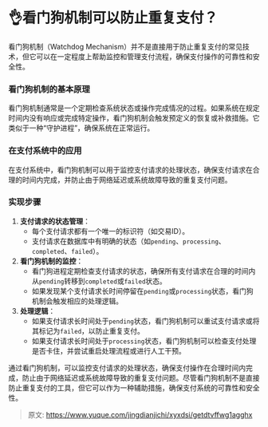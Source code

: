 # 👌看门狗机制可以防止重复支付？

看门狗机制（Watchdog Mechanism）并不是直接用于防止重复支付的常见技术，但它可以在一定程度上帮助监控和管理支付流程，确保支付操作的可靠性和安全性。

### 看门狗机制的基本原理
看门狗机制通常是一个定期检查系统状态或操作完成情况的过程。如果系统在规定时间内没有响应或完成特定操作，看门狗机制会触发预定义的恢复或补救措施。它类似于一种“守护进程”，确保系统在正常运行。

### 在支付系统中的应用
在支付系统中，看门狗机制可以用于监控支付请求的处理状态，确保支付请求在合理的时间内完成，并防止由于网络延迟或系统故障导致的重复支付问题。

### 实现步骤
1. **支付请求的状态管理**：
    - 每个支付请求都有一个唯一的标识符（如交易ID）。
    - 支付请求在数据库中有明确的状态（如`pending`、`processing`、`completed`、`failed`）。
2. **看门狗机制的监控**：
    - 看门狗进程定期检查支付请求的状态，确保所有支付请求在合理的时间内从`pending`转移到`completed`或`failed`状态。
    - 如果发现某个支付请求长时间停留在`pending`或`processing`状态，看门狗机制会触发相应的处理逻辑。
3. **处理逻辑**：
    - 如果支付请求长时间处于`pending`状态，看门狗机制可以重试支付请求或将其标记为`failed`，以防止重复支付。
    - 如果支付请求长时间处于`processing`状态，看门狗机制可以检查支付处理是否卡住，并尝试重启处理流程或进行人工干预。

通过看门狗机制，可以监控支付请求的处理状态，确保支付操作在合理时间内完成，防止由于网络延迟或系统故障导致的重复支付问题。尽管看门狗机制不是直接防止重复支付的工具，但它可以作为一种辅助措施，确保支付系统的可靠性和安全性。



> 原文: <https://www.yuque.com/jingdianjichi/xyxdsi/getdtvffwg1agghx>